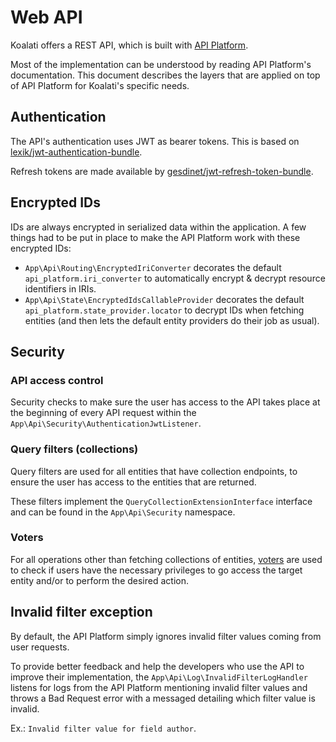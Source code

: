 # Web API

Koalati offers a REST API, which is built with [API Platform](https://api-platform.com/).

Most of the implementation can be understood by reading API Platform's 
documentation. This document describes the layers that are applied on top of 
API Platform for Koalati's specific needs.

## Authentication

The API's authentication uses JWT as bearer tokens. This is based on 
[lexik/jwt-authentication-bundle](https://github.com/lexik/LexikJWTAuthenticationBundle).

Refresh tokens are made available by [gesdinet/jwt-refresh-token-bundle](https://github.com/markitosgv/JWTRefreshTokenBundle).

## Encrypted IDs

IDs are always encrypted in serialized data within the application. A few 
things had to be put in place to make the API Platform work with these 
encrypted IDs:

- `App\Api\Routing\EncryptedIriConverter` decorates the default `api_platform.iri_converter`
  to automatically encrypt & decrypt resource identifiers in IRIs.
- `App\Api\State\EncryptedIdsCallableProvider` decorates the default `api_platform.state_provider.locator`
  to decrypt IDs when fetching entities (and then lets the default entity 
	providers do their job as usual).

## Security

### API access control

Security checks to make sure the user has access to the API takes place at the
beginning of every API request within the `App\Api\Security\AuthenticationJwtListener`.

### Query filters (collections)

Query filters are used for all entities that have collection endpoints, to 
ensure the user has access to the entities that are returned.

These filters implement the `QueryCollectionExtensionInterface` interface and 
can be found in the `App\Api\Security` namespace.

### Voters

For all operations other than fetching collections of entities, [voters](https://symfony.com/doc/current/security/voters.html) 
are used to check if users have the necessary privileges to go access the 
target entity and/or to perform the desired action.

## Invalid filter exception

By default, the API Platform simply ignores invalid filter values coming from
user requests.

To provide better feedback and help the developers who use the API to improve
their implementation, the `App\Api\Log\InvalidFilterLogHandler` listens for 
logs from the API Platform mentioning invalid filter values and throws a Bad 
Request error with a messaged detailing which filter value is invalid.

Ex.: `Invalid filter value for field author`.
